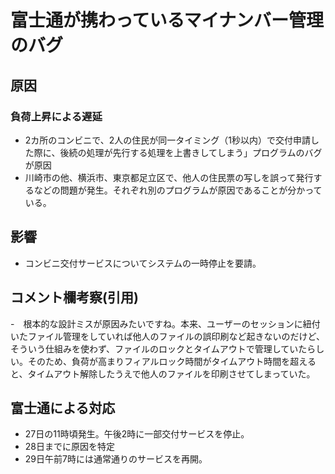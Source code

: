 # 富士通が携わっているマイナンバー管理のバグ
## 原因
### 負荷上昇による遅延
- 2カ所のコンビニで、2人の住民が同一タイミング（1秒以内）で交付申請した際に、後続の処理が先行する処理を上書きしてしまう」プログラムのバグが原因
- 川崎市の他、横浜市、東京都足立区で、他人の住民票の写しを誤って発行するなどの問題が発生。それぞれ別のプログラムが原因であることが分かっている。
## 影響
- コンビニ交付サービスについてシステムの一時停止を要請。
## コメント欄考察(引用)
-　根本的な設計ミスが原因みたいですね。本来、ユーザーのセッションに紐付いたファイル管理をしていれば他人のファイルの誤印刷など起きないのだけど、そういう仕組みを使わず、ファイルのロックとタイムアウトで管理していたらしい。そのため、負荷が高まりフィアルロック時間がタイムアウト時間を超えると、タイムアウト解除したうえで他人のファイルを印刷させてしまっていた。
## 富士通による対応

- 27日の11時頃発生。午後2時に一部交付サービスを停止。
- 28日までに原因を特定
- 29日午前7時には通常通りのサービスを再開。
